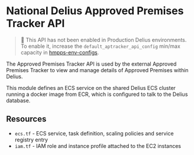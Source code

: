 # National Delius Approved Premises Tracker API

> :memo: This API has not been enabled in Production Delius environments. To enable it, increase the `default_aptracker_api_config` min/max capacity in [hmpps-env-configs](https://github.com/ministryofjustice/hmpps-env-configs/blob/master/common-prod/common.tfvars).

The Approved Premises Tracker API is used by the external Approved Premises Tracker to view and manage details of Approved Premises within Delius.

This module defines an ECS service on the shared Delius ECS cluster running a docker image from ECR, which is configured to talk to the Delius database.

## Resources
* `ecs.tf` - ECS service, task definition, scaling policies and service registry entry
* `iam.tf` - IAM role and instance profile attached to the EC2 instances